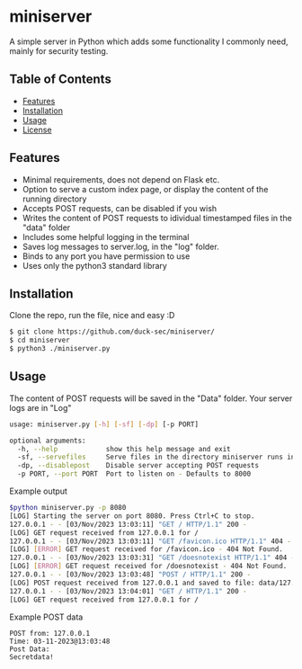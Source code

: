 # miniserver

A simple server in Python which adds some functionality I commonly need, mainly for security testing. 

## Table of Contents

- [Features](#features)
- [Installation](#installation)
- [Usage](#usage)
- [License](#license)

## Features

- Minimal requirements, does not depend on Flask etc.
- Option to serve a custom index page, or display the content of the running directory
- Accepts POST requests, can be disabled if you wish
- Writes the content of POST requests to idividual timestamped files in the "data" folder
- Includes some helpful logging in the terminal
- Saves log messages to server.log, in the "log" folder.
- Binds to any port you have permission to use
- Uses only the python3 standard library

## Installation

Clone the repo, run the file, nice and easy :D

```bash
$ git clone https://github.com/duck-sec/miniserver/
$ cd miniserver
$ python3 ./miniserver.py
```

## Usage

The content of POST requests will be saved in the "Data" folder. Your server logs are in "Log"

```bash
usage: miniserver.py [-h] [-sf] [-dp] [-p PORT]

optional arguments:
  -h, --help            show this help message and exit
  -sf, --servefiles     Serve files in the directory miniserver runs in - Defaults to False
  -dp, --disablepost    Disable server accepting POST requests
  -p PORT, --port PORT  Port to listen on - Defaults to 8000
```

Example output

```bash
$python miniserver.py -p 8080
[LOG] Starting the server on port 8080. Press Ctrl+C to stop.
127.0.0.1 - - [03/Nov/2023 13:03:11] "GET / HTTP/1.1" 200 -
[LOG] GET request received from 127.0.0.1 for /
127.0.0.1 - - [03/Nov/2023 13:03:11] "GET /favicon.ico HTTP/1.1" 404 -
[LOG] [ERROR] GET request received for /favicon.ico - 404 Not Found.
127.0.0.1 - - [03/Nov/2023 13:03:31] "GET /doesnotexist HTTP/1.1" 404 -
[LOG] [ERROR] GET request received for /doesnotexist - 404 Not Found.
127.0.0.1 - - [03/Nov/2023 13:03:48] "POST / HTTP/1.1" 200 -
[LOG] POST request received from 127.0.0.1 and saved to file: data/127.0.0.1_03-11-2023@13:03:48.txt
127.0.0.1 - - [03/Nov/2023 13:04:01] "GET / HTTP/1.1" 200 -
[LOG] GET request received from 127.0.0.1 for /
```

Example POST data

```
POST from: 127.0.0.1
Time: 03-11-2023@13:03:48
Post Data: 
Secretdata!
```